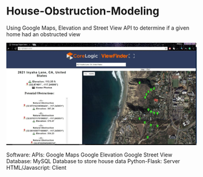 # House-Obstruction-Modeling
Using Google Maps, Elevation and Street View API to determine if a given home had an obstructed view

![Alt text](https://github.com/jordanott/House-Obstruction-Modeling/blob/master/screenshots/obstructions.JPG?raw=true "Obstructions")

Software:
	APIs:
		Google Maps
		Google Elevation
		Google Street View
	Database:
		MySQL Database to store house data
	Python-Flask:
		Server
	HTML/Javascript:
		Client

